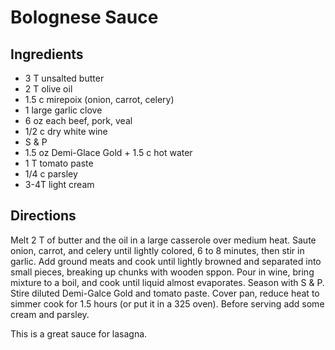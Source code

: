 # Bolognese Sauce 

<!-- BEGIN content -->

## Ingredients

- 3 T unsalted butter
- 2 T olive oil
- 1.5 c mirepoix (onion, carrot, celery)
- 1 large garlic clove
- 6 oz each beef, pork, veal
- 1/2 c dry white wine
- S & P
- 1.5 oz Demi-Glace Gold + 1.5 c hot water
- 1 T tomato paste
- 1/4 c parsley
- 3-4T light cream

## Directions

Melt 2 T of butter and the oil in a large casserole over medium heat. Saute onion, carrot, and celery until lightly colored, 6 to 8 minutes, then stir in garlic. Add ground meats and cook until lightly browned and separated into small pieces, breaking up chunks with wooden sppon. Pour in wine, bring mixture to a boil, and cook until liquid almost evaporates. Season with S & P. Stire diluted Demi-Galce Gold and tomato paste. Cover pan, reduce heat to simmer cook for 1.5 hours (or put it in a 325 oven). Before serving add some cream and parsley.  
  
 This is a great sauce for lasagna.

<!-- Saved in parser cache with key mudabon_recipe:pcache:idhash:1454-0!1!0!0!!en!2 and timestamp 20071117175150 --><!-- END content -->

